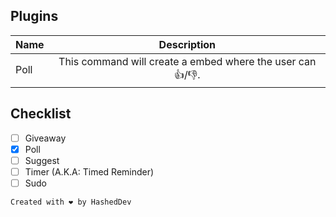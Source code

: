 ## Plugins
| Name            | Description        |
| --------------- |:------------------:|
| Poll            | This command will create a embed where the user can 👍/👎. |

## Checklist
- [ ] Giveaway
- [x] Poll
- [ ] Suggest
- [ ] Timer (A.K.A: Timed Reminder)
- [ ] Sudo

`Created with ❤️ by HashedDev`
